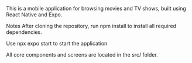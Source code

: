 This is a mobile application for browsing movies and TV shows, built using React Native and Expo.

Notes
After cloning the repository, run npm install to install all required dependencies.

Use npx expo start to start the application

All core components and screens are located in the src/ folder.

